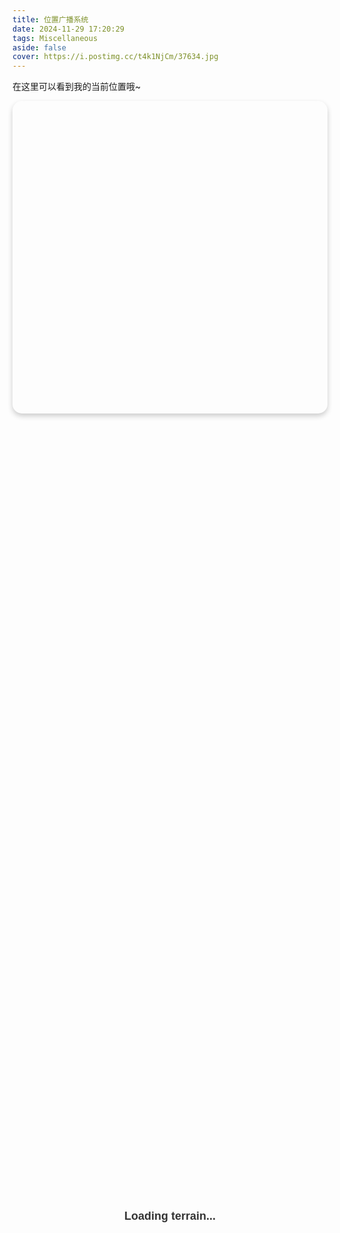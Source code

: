 ```yaml
---
title: 位置广播系统
date: 2024-11-29 17:20:29
tags: Miscellaneous
aside: false
cover: https://i.postimg.cc/t4k1NjCm/37634.jpg
---
```


在这里可以看到我的当前位置哦~

<link href="https://fonts.googleapis.com/css2?family=SUSE:wght@100..800&display=swap" rel="stylesheet">
<link rel="stylesheet" href="https://unpkg.com/leaflet@1.9.4/dist/leaflet.css" />
<script src="https://unpkg.com/leaflet@1.9.4/dist/leaflet.js"></script>
<style>
    /* 设置地图容器的圆角样式 */
    #map-container {
        font-family: 'SUSE', sans-serif;
        border-radius: 15px; /* 圆角大小，可根据需求调整 */
        overflow: hidden;    /* 确保内容裁剪，防止地图超出圆角边界 */
        box-shadow: 0 4px 8px rgba(0, 0, 0, 0.2); /* 可选，添加阴影美化效果 */
    }
    #map {
        height: 500px;
        width: 100%;
        /* margin: 20px 0; */
    }
    .loading {
        top: 50%;
        justify-content: center;
        text-align: center;
        font-size: 0.8em;
        color: gray;
    }
    #map #loading-tip {
        position: absolute;
        top: 0;
        left: 0;
        width: 100%;
        height: 100%;
        display: flex;
        flex-direction: column;
        align-items: center;
        justify-content: center;
        font-size: 18px;
        font-weight: bold;
        color: #333;
    }
</style>
<div id="map-container">
    <!-- 地图会被渲染到这里 -->
    <div id="map" class="loading">
        <div id="loading-tip">Loading terrain...</div>
    </div>
</div>
<script>
    // 初始化地图
    const map = L.map('map').setView([0, 0], 16); // 初始显示全球地图
    // 添加地图图层
    L.tileLayer('https://{s}.tile.openstreetmap.org/{z}/{x}/{y}.png', {
        attribution: '&copy; OpenStreetMap contributors'
    }).addTo(map);
    // 定义标记变量（确保只使用一个标记）
    let marker = null;
    // 从 API 获取位置信息
    async function fetchLocation() {
        try {
            const response = await fetch('https://location-tracker-a8i5.onrender.com/api/location');
            if (!response.ok) {
                throw new Error(`HTTP error! status: ${response.status}`);
            }
            const { latitude, longitude, online } = await response.json();
            if (!latitude && !longitude) return;
            const tip = online ? 
                `指挥官开启了位置共享<br>(${latitude.toFixed(2)}, ${longitude.toFixed(2)})<br>位置实时更新中...` :
                `指挥官似乎暂时离开了...<br>(${latitude.toFixed(2)}, ${longitude.toFixed(2)})<br>自动为您保留了最后一次在线的位置~`
            // 更新地图视图
            map.setView([latitude, longitude]);
            // 如果标记已存在，更新位置；否则添加新标记
            if (marker) {
                marker.setLatLng([latitude, longitude]);
                marker.bindPopup(tip);
            } else {
                marker = L.marker([latitude, longitude])
                    .addTo(map)
                    .bindPopup(tip)
                    .openPopup();
            }
        } catch (error) {
            console.error('Error fetching location:', error);
            document.getElementById('map').innerHTML = `<div id="loading-tip">-- 未曾设想的道路 --<br><br>我们似乎出现了一些小问题~<br>这肯定是由于指挥官处理不当！<br>写了一堆晦涩难懂的东西！~<br><br>我们知道的一切：<span style="color: #ff5555">${error}</span><br>如果你愿意向指挥官报告这个问题，指挥官会万分感谢你的！</div>`;
        }
    }
    // 初次加载位置
    fetchLocation();
    // 每隔 10 秒更新一次位置
    setInterval(fetchLocation, 10000);
</script>